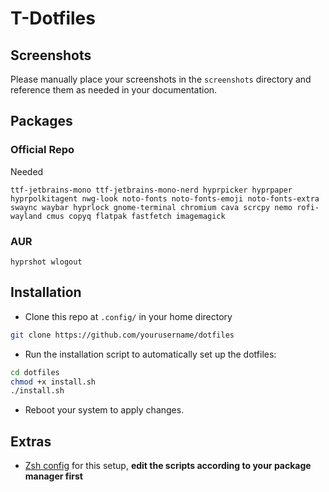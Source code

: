 # **T-Dotfiles**

## Screenshots
Please manually place your screenshots in the `screenshots` directory and reference them as needed in your documentation.

## Packages

### Official Repo
Needed
```
ttf-jetbrains-mono ttf-jetbrains-mono-nerd hyprpicker hyprpaper hyprpolkitagent nwg-look noto-fonts noto-fonts-emoji noto-fonts-extra swaync waybar hyprlock gnome-terminal chromium cava scrcpy nemo rofi-wayland cmus copyq flatpak fastfetch imagemagick
```

### AUR
```
hyprshot wlogout
```

## Installation

- Clone this repo at `.config/` in your home directory

```bash
git clone https://github.com/yourusername/dotfiles
```

- Run the installation script to automatically set up the dotfiles:

```bash
cd dotfiles
chmod +x install.sh
./install.sh
```

- Reboot your system to apply changes.

## Extras

- [Zsh config](https://github.com/pixegami/terminal-profile) for this setup, **edit the scripts according to your package manager first**
